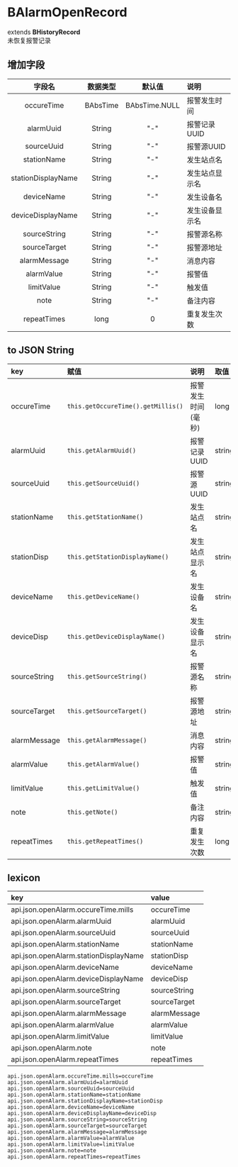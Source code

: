 # BAlarmOpenRecord
extends **BHistoryRecord**  
未恢复报警记录


## 增加字段
| 字段名 | 数据类型 | 默认值 | 说明 |
|:-------:|:------:|:-------:|:------------|
| occureTime | BAbsTime | BAbsTime.NULL | 报警发生时间 |
| alarmUuid | String | "-" | 报警记录UUID |
| sourceUuid | String | "-" | 报警源UUID |
| stationName | String | "-" | 发生站点名 |
| stationDisplayName | String | "-" | 发生站点显示名 |
| deviceName | String | "-" | 发生设备名 |
| deviceDisplayName | String | "-" | 发生设备显示名 |
| sourceString | String | "-" | 报警源名称 |
| sourceTarget | String | "-" | 报警源地址 |
| alarmMessage | String | "-" | 消息内容 |
| alarmValue | String | "-" | 报警值 |
| limitValue | String | "-" | 触发值 |
| note | String | "-" | 备注内容 |
| repeatTimes | long | 0 | 重复发生次数 |

## to JSON String
| key | 赋值 | 说明 | 取值 |
|:-------|:------|:-------|:---------|
| occureTime | `this.getOccureTime().getMillis()` | 报警发生时间(毫秒) | long |
| alarmUuid | `this.getAlarmUuid()` | 报警记录UUID | string |
| sourceUuid | `this.getSourceUuid()` | 报警源UUID | string |
| stationName | `this.getStationName()` | 发生站点名 | string |
| stationDisp | `this.getStationDisplayName()` | 发生站点显示名 | string |
| deviceName | `this.getDeviceName()` | 发生设备名 | string |
| deviceDisp | `this.getDeviceDisplayName()` | 发生设备显示名 | string |
| sourceString | `this.getSourceString()` | 报警源名称 | string |
| sourceTarget | `this.getSourceTarget()` | 报警源地址 | string |
| alarmMessage | `this.getAlarmMessage()` | 消息内容 | string |
| alarmValue | `this.getAlarmValue()` | 报警值 | string |
| limitValue | `this.getLimitValue()` | 触发值 | string |
| note | `this.getNote()` | 备注内容 | string |
| repeatTimes | `this.getRepeatTimes()` | 重复发生次数 | long |

## lexicon
| key | value |
|:-------|:------|
| api.json.openAlarm.occureTime.mills | occureTime |
| api.json.openAlarm.alarmUuid | alarmUuid |
| api.json.openAlarm.sourceUuid | sourceUuid |
| api.json.openAlarm.stationName | stationName |
| api.json.openAlarm.stationDisplayName | stationDisp |
| api.json.openAlarm.deviceName | deviceName |
| api.json.openAlarm.deviceDisplayName | deviceDisp |
| api.json.openAlarm.sourceString | sourceString |
| api.json.openAlarm.sourceTarget | sourceTarget |
| api.json.openAlarm.alarmMessage | alarmMessage |
| api.json.openAlarm.alarmValue | alarmValue |
| api.json.openAlarm.limitValue | limitValue |
| api.json.openAlarm.note | note |
| api.json.openAlarm.repeatTimes | repeatTimes |

```
api.json.openAlarm.occureTime.mills=occureTime
api.json.openAlarm.alarmUuid=alarmUuid
api.json.openAlarm.sourceUuid=sourceUuid
api.json.openAlarm.stationName=stationName
api.json.openAlarm.stationDisplayName=stationDisp
api.json.openAlarm.deviceName=deviceName
api.json.openAlarm.deviceDisplayName=deviceDisp
api.json.openAlarm.sourceString=sourceString
api.json.openAlarm.sourceTarget=sourceTarget
api.json.openAlarm.alarmMessage=alarmMessage
api.json.openAlarm.alarmValue=alarmValue
api.json.openAlarm.limitValue=limitValue
api.json.openAlarm.note=note
api.json.openAlarm.repeatTimes=repeatTimes
```